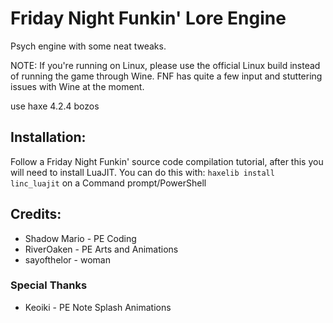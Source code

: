 # Friday Night Funkin' Lore Engine
Psych engine with some neat tweaks.

NOTE: If you're running on Linux, please use the official Linux build instead of running the game through Wine. FNF has quite a few input and stuttering issues with Wine at the moment.

use haxe 4.2.4 bozos
## Installation:
Follow a Friday Night Funkin' source code compilation tutorial, after this you will need to install LuaJIT.
You can do this with: `haxelib install linc_luajit` on a Command prompt/PowerShell
## Credits:
* Shadow Mario - PE Coding
* RiverOaken - PE Arts and Animations
* sayofthelor - woman
### Special Thanks
* Keoiki - PE Note Splash Animations
